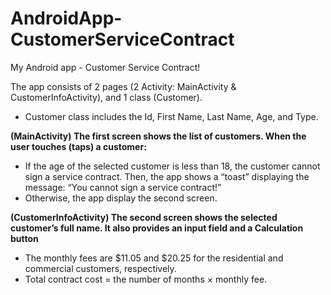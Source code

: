 # AndroidApp-CustomerServiceContract
My Android app - Customer Service Contract!

The app consists of 2 pages (2 Activity: MainActivity & CustomerInfoActivity), and 1 class (Customer).

- Customer class includes the Id, First Name, Last Name, Age, and Type.

**(MainActivity) The first screen shows the list of customers. When the user touches (taps) a customer:**

- If the age of the selected customer is less than 18, the customer cannot sign a service contract.  Then, the app shows a “toast” displaying the message: “You cannot sign a service contract!”
- Otherwise, the app display the second screen. 

**(CustomerInfoActivity) The second screen shows the selected customer’s full name. It also provides an input field and a Calculation button**

- The monthly fees are $11.05 and $20.25 for the residential and commercial customers, respectively.
- Total contract cost = the number of months × monthly fee.
